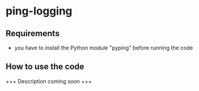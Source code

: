 # ping-logging

## Requirements
- you have to install the Python module "pyping" before running the code

## How to use the code
+++ Description coming soon +++
